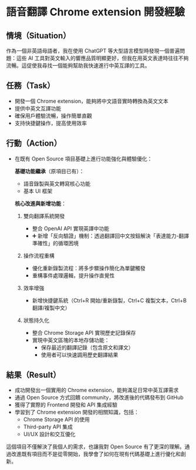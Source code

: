 # 語音翻譯 Chrome extension 開發經驗

## 情境（Situation）
作為一個非英語母語者，我在使用 ChatGPT 等大型語言模型時發現一個普遍問題：這些 AI 工具對英文輸入的響應品質明顯更好，但我在用英文表達時往往不夠流暢。這促使我尋找一個能夠幫助我快速進行中英互譯的工具。

## 任務（Task）
- 開發一個 Chrome extension，能夠將中文語音實時轉換為英文文本
- 提供中英文互譯功能
- 確保用戶體驗流暢，操作簡單直觀
- 支持快捷鍵操作，提高使用效率

## 行動（Action）
- 在既有 Open Source 項目基礎上進行功能強化與體驗優化：
  
  **基礎功能繼承**（原項目已有）：
  - 語音錄製與英文轉寫核心功能
  - 基本 UI 框架
  
  **核心改進與新增功能**：
  1. 雙向翻譯系統開發
     - 整合 OpenAI API 實現英譯中功能
     - ➕ 新增「反向驗證」機制：透過翻譯回中文按鈕解決「表達能力-翻譯準確性」的循環困境
  
  2. 操作流程重構
     - 優化重新錄製流程：將多步驟操作簡化為單鍵觸發
     - 重構事件處理邏輯，提升操作直覺性
  
  3. 效率增強
     - 新增快捷鍵系統（Ctrl+R 開始/重新錄製，Ctrl+C 複製文本，Ctrl+B 翻譯/複製中文）

  4. 狀態持久化
     - 整合 Chrome Storage API 實現歷史記錄保存
     - 實現中英文區塊的本地存儲功能：
       - 保存最近的翻譯記錄（包含原文和譯文）
       - 使用者可以快速調用歷史翻譯結果

## 結果（Result）
- 成功開發出一個實用的 Chrome extension，能夠滿足日常中英互譯需求
- 通過 Open Source 方式回饋 community，將改進後的代碼發布到 GitHub
- 獲得了實際的 Frontend 開發和 API 集成經驗
- 學習到了 Chrome extension 開發的相關知識，包括：
  - Chrome Storage API 的使用
  - Third-party API 集成
  - UI/UX 設計和交互優化

這個項目不僅解決了我個人的需求，也讓我對 Open Source 有了更深的理解。通過改進既有項目而不是從零開始，我學會了如何在現有代碼基礎上進行優化和創新。 

